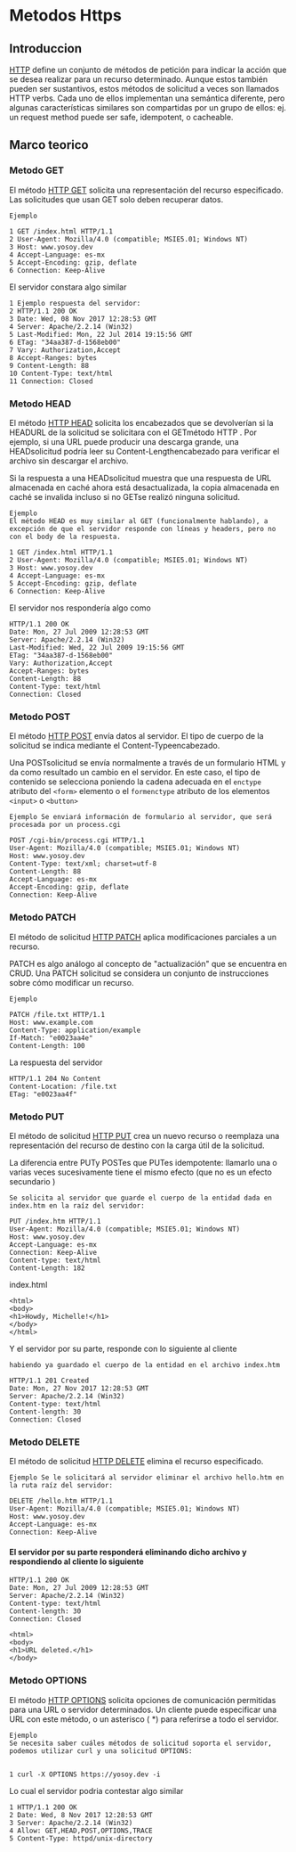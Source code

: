 # Metodos Https

## Introduccion

[HTTP](https://developer.mozilla.org/es/docs/Web/HTTP/Methods) define un conjunto de métodos de petición para indicar la acción que se desea realizar para un recurso determinado. Aunque estos también pueden ser sustantivos, estos métodos de solicitud a veces son llamados HTTP verbs. Cada uno de ellos implementan una semántica diferente, pero algunas características similares son compartidas por un grupo de ellos: ej. un request method puede ser safe, idempotent, o cacheable.

## Marco teorico

### Metodo GET

El método [HTTP GET](https://developer.mozilla.org/es/docs/Web/HTTP/Methods/GET) solicita una representación del recurso especificado. Las solicitudes que usan GET solo deben recuperar datos.

    Ejemplo

    1 GET /index.html HTTP/1.1  
    2 User-Agent: Mozilla/4.0 (compatible; MSIE5.01; Windows NT)
    3 Host: www.yosoy.dev
    4 Accept-Language: es-mx
    5 Accept-Encoding: gzip, deflate
    6 Connection: Keep-Alive
  
El servidor constara algo similar

    1 Ejemplo respuesta del servidor:
    2 HTTP/1.1 200 OK
    3 Date: Wed, 08 Nov 2017 12:28:53 GMT
    4 Server: Apache/2.2.14 (Win32)
    5 Last-Modified: Mon, 22 Jul 2014 19:15:56 GMT
    6 ETag: "34aa387-d-1568eb00"
    7 Vary: Authorization,Accept
    8 Accept-Ranges: bytes
    9 Content-Length: 88
    10 Content-Type: text/html
    11 Connection: Closed
    

### Metodo HEAD

El método [HTTP HEAD](https://developer.mozilla.org/es/docs/Web/HTTP/Methods/HEAD) solicita los encabezados que se devolverían si la HEADURL de la solicitud se solicitara con el GETmétodo HTTP . Por ejemplo, si una URL puede producir una descarga grande, una HEADsolicitud podría leer su Content-Lengthencabezado para verificar el archivo sin descargar el archivo.

Si la respuesta a una HEADsolicitud muestra que una respuesta de URL almacenada en caché ahora está desactualizada, la copia almacenada en caché se invalida incluso si no GETse realizó ninguna solicitud.

    Ejemplo 
    El método HEAD es muy similar al GET (funcionalmente hablando), a excepción de que el servidor responde con líneas y headers, pero no con el body de la respuesta.

    1 GET /index.html HTTP/1.1  
    2 User-Agent: Mozilla/4.0 (compatible; MSIE5.01; Windows NT)
    3 Host: www.yosoy.dev
    4 Accept-Language: es-mx
    5 Accept-Encoding: gzip, deflate
    6 Connection: Keep-Alive
El servidor nos respondería algo como

    HTTP/1.1 200 OK
    Date: Mon, 27 Jul 2009 12:28:53 GMT
    Server: Apache/2.2.14 (Win32)
    Last-Modified: Wed, 22 Jul 2009 19:15:56 GMT
    ETag: "34aa387-d-1568eb00"
    Vary: Authorization,Accept
    Accept-Ranges: bytes
    Content-Length: 88
    Content-Type: text/html
    Connection: Closed


### Metodo POST

El método [HTTP POST](https://developer.mozilla.org/en-US/docs/Web/HTTP/Methods/POST) envía datos al servidor. El tipo de cuerpo de la solicitud se indica mediante el Content-Typeencabezado.

Una POSTsolicitud se envía normalmente a través de un formulario HTML y da como resultado un cambio en el servidor. En este caso, el tipo de contenido se selecciona poniendo la cadena adecuada en el `enctype` atributo del `<form>` elemento o el `formenctype` atributo de los elementos `<input>` o `<button>`

    Ejemplo Se enviará información de formulario al servidor, que será procesada por un process.cgi

    POST /cgi-bin/process.cgi HTTP/1.1
    User-Agent: Mozilla/4.0 (compatible; MSIE5.01; Windows NT)
    Host: www.yosoy.dev
    Content-Type: text/xml; charset=utf-8
    Content-Length: 88
    Accept-Language: es-mx
    Accept-Encoding: gzip, deflate
    Connection: Keep-Alive


### Metodo PATCH

El método de solicitud [HTTP PATCH](https://developer.mozilla.org/en-US/docs/Web/HTTP/Methods/PATCH) aplica modificaciones parciales a un recurso.

PATCH es algo análogo al concepto de "actualización" que se encuentra en CRUD. Una PATCH solicitud se considera un conjunto de instrucciones sobre cómo modificar un recurso.

    Ejemplo

    PATCH /file.txt HTTP/1.1 
    Host: www.example.com
    Content-Type: application/example
    If-Match: "e0023aa4e"
    Content-Length: 100

La respuesta del servidor

    HTTP/1.1 204 No Content
    Content-Location: /file.txt
    ETag: "e0023aa4f"

### Metodo PUT

El método de solicitud [HTTP PUT](https://developer.mozilla.org/en-US/docs/Web/HTTP/Methods/PUT) crea un nuevo recurso o reemplaza una representación del recurso de destino con la carga útil de la solicitud.

La diferencia entre PUTy POSTes que PUTes idempotente: llamarlo una o varias veces sucesivamente tiene el mismo efecto (que no es un efecto secundario )

    
    Se solicita al servidor que guarde el cuerpo de la entidad dada en index.htm en la raíz del servidor:

    PUT /index.htm HTTP/1.1
    User-Agent: Mozilla/4.0 (compatible; MSIE5.01; Windows NT)
    Host: www.yosoy.dev
    Accept-Language: es-mx
    Connection: Keep-Alive
    Content-type: text/html
    Content-Length: 182

index.html

    <html>
    <body>
    <h1>Howdy, Michelle!</h1>
    </body>
    </html>

Y el servidor por su parte, responde con lo siguiente al cliente

    habiendo ya guardado el cuerpo de la entidad en el archivo index.htm
    
    HTTP/1.1 201 Created
    Date: Mon, 27 Nov 2017 12:28:53 GMT
    Server: Apache/2.2.14 (Win32)
    Content-type: text/html
    Content-length: 30
    Connection: Closed





### Metodo DELETE

El método de solicitud [HTTP DELETE](https://developer.mozilla.org/en-US/docs/Web/HTTP/Methods/DELETE) elimina el recurso especificado.

    Ejemplo Se le solicitará al servidor eliminar el archivo hello.htm en la ruta raíz del servidor:

    DELETE /hello.htm HTTP/1.1
    User-Agent: Mozilla/4.0 (compatible; MSIE5.01; Windows NT)
    Host: www.yosoy.dev
    Accept-Language: es-mx
    Connection: Keep-Alive

#### El servidor por su parte responderá eliminando dicho archivo y respondiendo al cliente lo siguiente

    HTTP/1.1 200 OK
    Date: Mon, 27 Jul 2009 12:28:53 GMT
    Server: Apache/2.2.14 (Win32)
    Content-type: text/html
    Content-length: 30
    Connection: Closed
 
    <html>
    <body>
    <h1>URL deleted.</h1>
    </body>

### Metodo OPTIONS

El método [HTTP OPTIONS](https://developer.mozilla.org/en-US/docs/Web/HTTP/Methods/OPTIONS) solicita opciones de comunicación permitidas para una URL o servidor determinados. Un cliente puede especificar una URL con este método, o un asterisco ( *) para referirse a todo el servidor.

    Ejemplo
    Se necesita saber cuáles métodos de solicitud soporta el servidor, podemos utilizar curl y una solicitud OPTIONS:
   
    	
    1 curl -X OPTIONS https://yosoy.dev -i

Lo cual el servidor podria contestar algo similar

    1 HTTP/1.1 200 OK
    2 Date: Wed, 8 Nov 2017 12:28:53 GMT
    3 Server: Apache/2.2.14 (Win32)
    4 Allow: GET,HEAD,POST,OPTIONS,TRACE
    5 Content-Type: httpd/unix-directory